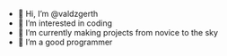 - 👋 Hi, I’m @valdzgerth
- 👀 I’m interested in coding
- 🌱 I’m currently making projects from novice to the sky
- 💞️ I’m a good programmer


<!---
valdzgerth/valdzgerth is a ✨ special ✨ repository because its `README.md` (this file) appears on your GitHub profile.
You can click the Preview link to take a look at your changes.
--->

